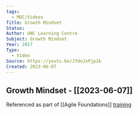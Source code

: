 ```yaml
---
tags:
  - MOC/Videos
Title: Growth Mindset
Status: 
Author: UNC Learning Centre
Subject: Growth Mindset
Year: 2017
Type:
  - Video
Source: https://youtu.be/JfdoJxPjp1k
Created: 2023-06-07
---
```

## Growth Mindset - [[2023-06-07]]
Referenced as part of [[Agile Foundations]] [training](https://miro.com/app/board/uXjVMYh69n8=/)
